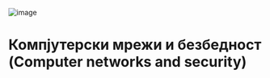 ![image](https://github.com/user-attachments/assets/354bc31f-1352-47e6-8901-f11573d615d6)

<h1>Компјутерски мрежи и безбедност (Computer networks and security)<h1/>
